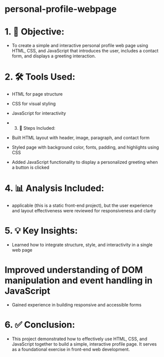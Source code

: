 # personal-profile-webpage
# 1. 🎯 Objective:
- To create a simple and interactive personal profile web page using HTML, CSS, and JavaScript that introduces the user, includes a contact form, and displays a greeting interaction.

# 2. 🛠 Tools Used:

- HTML for page structure

- CSS for visual styling

- JavaScript for interactivity

- 3. 🔄 Steps Included:

- Built HTML layout with header, image, paragraph, and contact form

- Styled page with background color, fonts, padding, and highlights using CSS

- Added JavaScript functionality to display a personalized greeting when a button is clicked

# 4. 📊 Analysis Included:

-  applicable (this is a static front-end project), but the user experience and layout effectiveness were reviewed for responsiveness and clarity

# 5. 💡 Key Insights:

- Learned how to integrate structure, style, and interactivity in a single web page

# Improved understanding of DOM manipulation and event handling in JavaScript

- Gained experience in building responsive and accessible forms

# 6. ✅ Conclusion:
- This project demonstrated how to effectively use HTML, CSS, and JavaScript together to build a simple, interactive profile page. It serves as a foundational exercise in front-end web development.
